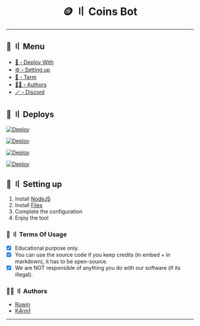 <h1 align="center">
 🪙 〢 Coins Bot
</h1>

---
## <a id="menu"></a>🍃 〢 Menu

- [📩・Deploy With](#deploys)
- [⚙️・Setting up](#setup)
- [💼・Term](#terms)
- [🕵️‍♂️・Authors](#authors)
- [🪄・Discord](https://discord.gg/uhq)

## <a id="deploys"></a>📩 〢 Deploys
[![Deploy](https://raw.githubusercontent.com/Nekros-dsc/deploy-buttons/main/buttons/remade/replit.svg)](https://replit.com/github/Nekros-dsc/Coins-Bot)

[![Deploy](https://raw.githubusercontent.com/Nekros-dsc/deploy-buttons/main/buttons/remade/glitch.svg)](https://glitch.com/edit/#!/import/github/Nekros-dsc/Coins-Bot)

[![Deploy](https://raw.githubusercontent.com/Nekros-dsc/deploy-buttons/main/buttons/remade/heroku.svg)](https://heroku.com/deploy/?template=https://github.com/Nekros-dsc/Coins-Bot)

[![Deploy](https://raw.githubusercontent.com/Nekros-dsc/deploy-buttons/main/buttons/remade/railway.svg)](https://railway.app/new/template?template=https://github.com/Nekros-dsc/Coins-Bot)

## <a id="setup"></a> 📁 〢 Setting up

1. Install [NodeJS](https://nodejs.org/)
2. Install [Files](https://github.com/Nekros-dsc/Coins-Bot/archive/refs/heads/main.zip)
3. Complete the configuration
5. Enjoy the tool

### <a id="terms"></a>💼 〢 Terms Of Usage

- [x] Educational purpose only.
- [x] You can use the source code if you keep credits (in embed + in markdown), it has to be open-source.
- [x] We are NOT responsible of anything you do with our software (if its illegal).

### <a id="authors"></a>🕵️‍♂️ 〢 Authors
- [Ruwin](https://github.com/Ruwin-dsc)
- [K4rm1](https://github.com/K4rm1)

---
